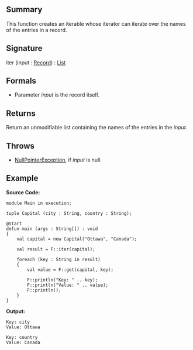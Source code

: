 ## Summary

This function creates an iterable whose iterator can iterate over the names of the entries in a record.

## Signature

iter (input : [Record](https://mackenzie-high.github.io/autumn/javadoc/autumn/lang/Record.html)) : [List](https://docs.oracle.com/javase/7/docs/api/java/util/List.html)

## Formals

+ Parameter <i>input</i> is the record itself.

## Returns

Return an unmodifiable list containing the names of the entries in the <i>input</i>.

## Throws

+ [NullPointerException](https://docs.oracle.com/javase/7/docs/api/java/lang/NullPointerException.html), if <i>input</i> is null.

## Example

**Source Code:**

```plain
module Main in execution;

tuple Capital (city : String, country : String);

@Start
defun main (args : String[]) : void
{
    val capital = new Capital("Ottawa", "Canada");

    val result = F::iter(capital);

    foreach (key : String in result)
    {
        val value = F::get(capital, key);

        F::println("Key: " .. key);
        F::println("Value: " .. value);
        F::println();
    }
}
```

**Output:**

```plain
Key: city
Value: Ottawa

Key: country
Value: Canada
```

